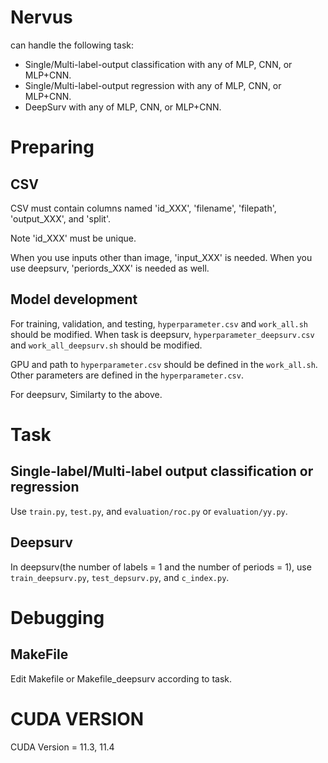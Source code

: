 # Nervus
can handle the following task:
- Single/Multi-label-output classification with any of MLP, CNN, or MLP+CNN.
- Single/Multi-label-output regression with any of MLP, CNN, or MLP+CNN.
- DeepSurv with any of MLP, CNN, or MLP+CNN.

# Preparing
## CSV
CSV must contain columns named 'id_XXX', 'filename', 'filepath', 'output_XXX', and 'split'.

Note 'id_XXX' must be unique.

When you use inputs other than image, 'input_XXX' is needed. 
When you use deepsurv, 'periords_XXX' is needed as well.
## Model development
For training, validation, and testing, `hyperparameter.csv` and `work_all.sh` should be modified.
When task is deepsurv, `hyperparameter_deepsurv.csv` and `work_all_deepsurv.sh` should be modified.

GPU and path to `hyperparameter.csv` should be defined in the `work_all.sh`.
Other parameters are defined in the `hyperparameter.csv`. 

For deepsurv, Similarty to the above.

# Task
## Single-label/Multi-label output classification or regression
Use `train.py`, `test.py`, and `evaluation/roc.py` or `evaluation/yy.py`.

## Deepsurv
In deepsurv(the number of labels = 1 and the number of periods = 1), use `train_deepsurv.py`, `test_depsurv.py`, and `c_index.py`.


# Debugging
## MakeFile
Edit Makefile or Makefile_deepsurv according to task.


# CUDA VERSION
CUDA Version = 11.3, 11.4
